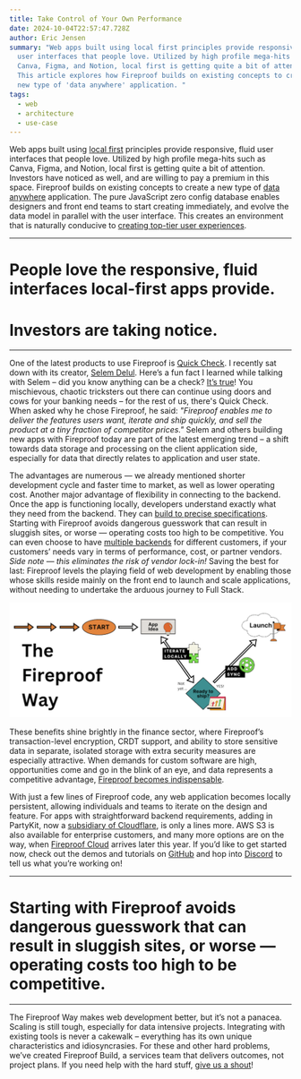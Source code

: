 ```yaml
---
title: Take Control of Your Own Performance
date: 2024-10-04T22:57:47.728Z
author: Eric Jensen
summary: "Web apps built using local first principles provide responsive, fluid
  user interfaces that people love. Utilized by high profile mega-hits such as
  Canva, Figma, and Notion, local first is getting quite a bit of attention.
  This article explores how Fireproof builds on existing concepts to create a
  new type of 'data anywhere' application. "
tags:
  - web
  - architecture
  - use-case
---
```

Web apps built using [local first](https://localfirstweb.dev/) principles provide responsive, fluid user interfaces that people love. Utilized by high profile mega-hits such as Canva, Figma, and Notion, local first is getting quite a bit of attention. Investors have noticed as well, and are willing to pay a premium in this space. Fireproof builds on existing concepts to create a new type of [data anywhere](https://fireproof.storage/posts/from-local-first-to-data-anywhere:-fireproof-in-2023/) application. The pure JavaScript zero config database enables designers and front end teams to start creating immediately, and evolve the data model in parallel with the user interface. This creates an environment that is naturally conducive to [creating top-tier user experiences](https://fireproof.storage/posts/how-fireproof-can-optimize-your-online-customer-experience/). 

- - -

# People love the responsive, fluid interfaces local-first apps provide.

# Investors are taking notice.

- - -

One of the latest products to use Fireproof is [Quick Check](https://usequickcheck.com/). I recently sat down with its creator, [Selem Delul](https://fireproof.storage/authors/selem-delul/). Here’s a fun fact I learned while talking with Selem – did you know anything can be a check? [It’s true](https://www.straightdope.com/21341724/can-you-write-a-check-on-any-old-piece-of-paper)! You mischievous, chaotic tricksters out there can continue using doors and cows for your banking needs – for the rest of us, there's Quick Check. When asked why he chose Fireproof, he said: *"Fireproof enables me to deliver the features users want, iterate and ship quickly, and sell the product at a tiny fraction of competitor prices."*  Selem and others building new apps with Fireproof today are part of the latest emerging trend – a shift towards data storage and processing on the client application side, especially for data that directly relates to application and user state. 

The advantages are numerous — we already mentioned shorter development cycle and faster time to market, as well as lower operating cost. Another major advantage of flexibility in connecting to the backend. Once the app is functioning locally, developers understand exactly what they need from the backend. They can [build to precise specifications](https://fireproof.storage/posts/the-fireproof-effect/). Starting with Fireproof avoids dangerous guesswork that can result in sluggish sites, or worse — operating costs too high to be competitive. You can even choose to have [multiple backends](https://use-fireproof.com/docs/connect) for different customers, if your customers’ needs vary in terms of performance, cost, or partner vendors. *Side note — this eliminates the risk of vendor lock-in!* Saving the best for last: Fireproof levels the playing field of web development by enabling those whose skills reside mainly on the front end to launch and scale applications, without needing to undertake the arduous journey to Full Stack.

![The Fireproof Way](/static/img/the-fireproof-way.png "The Fireproof Way")

These benefits shine brightly in the finance sector, where Fireproof’s transaction-level encryption, CRDT support, and ability to store sensitive data in separate, isolated storage with extra security measures are especially attractive. When demands for custom software are high, opportunities come and go in the blink of an eye, and data represents a competitive advantage, [Fireproof becomes indispensable](https://fireproof.storage/posts/use-case:-hedge-fund-strategy-approval-workflow-for-live-trading-desk/). 

With just a few lines of Fireproof code, any web application becomes locally persistent, allowing individuals and teams to iterate on the design and feature. For apps with straightforward backend requirements, adding in PartyKit, now a [subsidiary of Cloudflare](https://blog.cloudflare.com/cloudflare-acquires-partykit/), is only a lines more. AWS S3 is also available for enterprise customers, and many more options are on the way, when [Fireproof Cloud](https://fireproof.storage/posts/beyond-the-cloud/) arrives later this year. If you’d like to get started now, check out the demos and tutorials on [GitHub](https://github.com/fireproof-storage/fireproof) and hop into [Discord](https://discord.gg/cCryrNHePH) to tell us what you’re working on!

- - -

# Starting with Fireproof avoids dangerous guesswork that can result in sluggish sites, or worse — operating costs too high to be competitive. 

- - -

The Fireproof Way makes web development better, but it’s not a panacea. Scaling is still tough, especially for data intensive projects. Integrating with existing tools is never a cakewalk – everything has its own unique characteristics and idiosyncrasies. For these and other hard problems, we’ve created Fireproof Build, a services team that delivers outcomes, not project plans. If you need help with the hard stuff, [give us a shout](https://fireproof.storage/service-and-support/)!